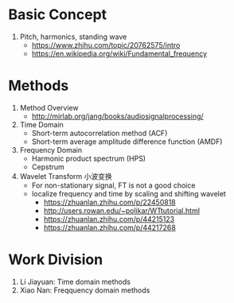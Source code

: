 # Basic Concept
  1. Pitch, harmonics, standing wave
      - https://www.zhihu.com/topic/20762575/intro
      - https://en.wikipedia.org/wiki/Fundamental_frequency
# Methods
  1. Method Overview
     - http://mirlab.org/jang/books/audiosignalprocessing/
  2. Time Domain
     - Short-term autocorrelation method (ACF)
     - Short-term average amplitude difference function (AMDF)
  3. Frequency Domain
     - Harmonic product spectrum (HPS)
     - Cepstrum
  4. Wavelet Transform 小波变换
      - For non-stationary signal, FT is not a good choice
      - localize frequency and time by scaling and shifting wavelet
          - https://zhuanlan.zhihu.com/p/22450818
          - http://users.rowan.edu/~polikar/WTtutorial.html
          - https://zhuanlan.zhihu.com/p/44215123
          - https://zhuanlan.zhihu.com/p/44217268

# Work Division
  1. Li Jiayuan: Time domain methods
  2. Xiao Nan: Freqquency domain methods
